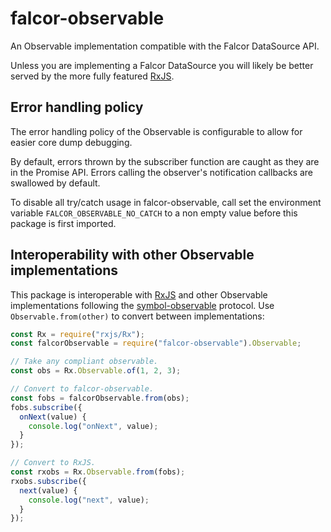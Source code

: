 # falcor-observable

An Observable implementation compatible with the Falcor DataSource API.

Unless you are implementing a Falcor DataSource you will likely be better
served by the more fully featured [RxJS]. 

## Error handling policy

The error handling policy of the Observable is configurable to allow for
easier core dump debugging.

By default, errors thrown by the subscriber function are caught as they are in
the Promise API. Errors calling the observer's notification callbacks are
swallowed by default.

To disable all try/catch usage in falcor-observable, call set the environment
variable `FALCOR_OBSERVABLE_NO_CATCH` to a non empty value before this package
is first imported.

## Interoperability with other Observable implementations

This package is interoperable with [RxJS] and other Observable implementations
following the [symbol-observable] protocol. Use `Observable.from(other)` to
convert between implementations:

```js
const Rx = require("rxjs/Rx");
const falcorObservable = require("falcor-observable").Observable;

// Take any compliant observable.
const obs = Rx.Observable.of(1, 2, 3);

// Convert to falcor-observable.
const fobs = falcorObservable.from(obs);
fobs.subscribe({
  onNext(value) {
    console.log("onNext", value);
  }
});

// Convert to RxJS.
const rxobs = Rx.Observable.from(fobs);
rxobs.subscribe({
  next(value) {
    console.log("next", value);
  }
});
```

[RxJS]: https://www.npmjs.com/package/rxjs
[symbol-observable]: https://www.npmjs.com/package/symbol-observable
